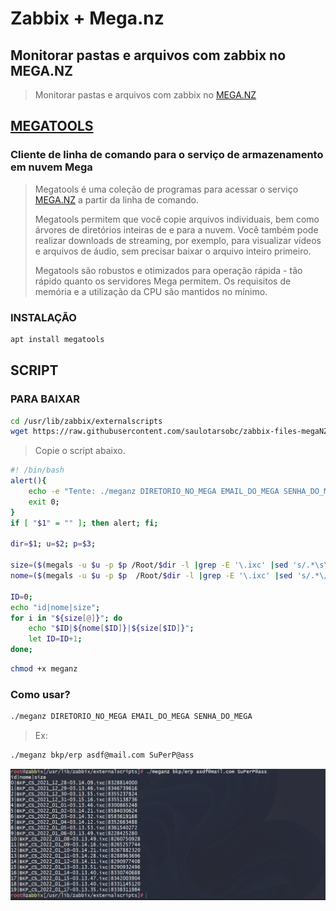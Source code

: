 # Zabbix + Mega.nz

## Monitorar pastas e arquivos com zabbix no MEGA.NZ

> Monitorar pastas e arquivos com zabbix no [MEGA.NZ](https://mega.nz/)

## [MEGATOOLS](https://manpages.debian.org/testing/megatools/index.html)

### Cliente de linha de comando para o serviço de armazenamento em nuvem Mega

> Megatools é uma coleção de programas para acessar o serviço [MEGA.NZ](https://mega.nz/) a partir da linha de comando.
>
> Megatools permitem que você copie arquivos individuais, bem como árvores de diretórios inteiras de e para a nuvem. Você também pode realizar downloads de streaming, por exemplo, para visualizar vídeos e arquivos de áudio, sem precisar baixar o arquivo inteiro primeiro.
>
> Megatools são robustos e otimizados para operação rápida - tão rápido quanto os servidores Mega permitem. Os requisitos de memória e a utilização da CPU são mantidos no mínimo.

### INSTALAÇÃO

```sh
apt install megatools
```

## SCRIPT

### PARA BAIXAR

```sh
cd /usr/lib/zabbix/externalscripts
wget https://raw.githubusercontent.com/saulotarsobc/zabbix-files-megaNZ/main/mega.sh
```

> Copie o script abaixo.

```sh
#! /bin/bash
alert(){
    echo -e "Tente: ./meganz DIRETORIO_NO_MEGA EMAIL_DO_MEGA SENHA_DO_MEGA";
    exit 0;
}
if [ "$1" = "" ]; then alert; fi;

dir=$1; u=$2; p=$3;

size=($(megals -u $u -p $p /Root/$dir -l |grep -E '\.ixc' |sed 's/.*\s\s\s//' |sed 's/\s.*//'));
nome=($(megals -u $u -p $p  /Root/$dir -l |grep -E '\.ixc' |sed 's/.*\///'));

ID=0;
echo "id|nome|size";
for i in "${size[@]}"; do
    echo "$ID|${nome[$ID]}|${size[$ID]}";
    let ID=ID+1;
done;
```

```sh
chmod +x meganz
```

### Como usar?

```sh
./meganz DIRETORIO_NO_MEGA EMAIL_DO_MEGA SENHA_DO_MEGA
```

> Ex:

```sh
./meganz bkp/erp asdf@mail.com SuPerP@ass
```

![-](img/1.png)
